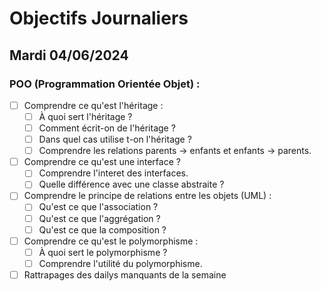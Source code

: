 # Objectifs Journaliers

## Mardi 04/06/2024

### POO (Programmation Orientée Objet) :

- [ ] Comprendre ce qu'est l'héritage :
  - [ ] À quoi sert l'héritage ?
  - [ ] Comment écrit-on de l'héritage ?
  - [ ] Dans quel cas utilise t-on l'héritage ?
  - [ ] Comprendre les relations parents -> enfants et enfants -> parents.
- [ ] Comprendre ce qu'est une interface ?
  - [ ] Comprendre l'interet des interfaces.
  - [ ] Quelle différence avec une classe abstraite ?
- [ ] Comprendre le principe de relations entre les objets (UML) :
  - [ ] Qu'est ce que l'association ?
  - [ ] Qu'est ce que l'aggrégation ?
  - [ ] Qu'est ce que la composition ?
- [ ] Comprendre ce qu'est le polymorphisme :
  - [ ] À quoi sert le polymorphisme ?
  - [ ] Comprendre l'utilité du polymorphisme.
- [ ] Rattrapages des dailys manquants de la semaine